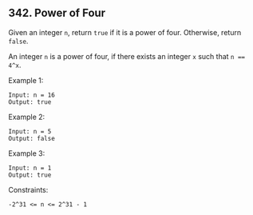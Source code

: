 ## 342. Power of Four

Given an integer `n`, return `true` if it is a power of four. Otherwise, return `false`.

An integer `n` is a power of four, if there exists an integer `x` such that `n == 4^x`.

Example 1:

```
Input: n = 16
Output: true
```

Example 2:

```
Input: n = 5
Output: false
```

Example 3:

```
Input: n = 1
Output: true
```

Constraints:

```
-2^31 <= n <= 2^31 - 1
```
